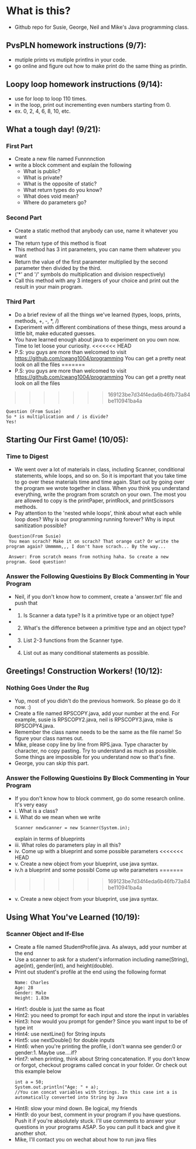 # What is this?
 - Github repo for Susie, George, Neil and Mike's Java programming class.

## PvsPLN homework instructions (9/7):
 - mutiple prints vs mutiple printlns in your code.
 - go online and figure out how to make print do the same thing as println.

## Loopy loop homework instructions (9/14):
 - use for loop to loop 110 times.
 - in the loop, print out incrementing even numbers starting from 0.
 - ex. 0, 2, 4, 6, 8, 10, etc.

## What a tough day! (9/21):
### First Part
 - Create a new file named Funnnnction
 - write a block comment and explain the following
 	- What is public?
 	- What is private?
 	- What is the opposite of static?
 	- What return types do you know? 
 	- What does void mean?
 	- Where do parameters go?

### Second Part
 - Create a static method that anybody can use, name it whatever you want
 - The return type of this method is float
 - This method has 3 int parameters, you can name them whatever you want
 - Return the value of the first parameter multiplied by the second parameter then divided by the third. 
 - ('\*' and '/' symbols do multiplication and division respectively)
 - Call this method with any 3 integers of your choice and print out the result in your main program.
 
### Third Part
 - Do a brief review of all the things we've learned (types, loops, prints, methods, +, -, *, /)
 - Experiment with different combinations of these things, mess around a little bit, make educated guesses.
 - You have learned enough about java to experiment on you own now. Time to let loose your curiosity.
<<<<<<< HEAD
 - P.S: you guys are more than welcomed to visit https://github.com/cwang1004/programming You can get a pretty neat look on all the files 
=======
 - P.S: you guys are more than welcomed to visit https://github.com/cwang1004/programming You can get a pretty neat look on all the     files 
>>>>>>> 169123be7d34f4eda6b46fb73a84be110941ba4a
```
Question (From Susie)
So * is multiplication and / is divide?
Yes!
```

## Starting Our First Game! (10/05):
### Time to Digest
 - We went over a lot of materials in class, including Scanner, conditional statements, while loops, and so on. So it is important that you take time to go over these materials time and time again. Start out by going over the program we wrote together in class. When you think you understand everything, write the program from scratch on your own. The most you are allowed to copy is the printPaper, printRock, and printScissors methods.
 - Pay attention to the 'nested while loops', think about what each while loop does? Why is our programming running forever? Why is input sanitization possible?
```
 Question(From Susie)
 You mean scrach? Make it on scrach? That orange cat? Or write the program again? Ummmmm,,, I don't have scrach... By the way...
 
 Answer: From scratch means from nothing haha. So create a new program. Good question!
```

### Answer the Following Questioins By Block Commenting in Your Program
- Neil, if you don't know how to comment, create a 'answer.txt' file and push that
- 1. Is Scanner a data type? Is it a primitive type or an object type?
- 2. What's the difference between a primitive type and an object type?
- 3. List 2-3 functions from the Scanner type.
- 4. List out as many conditional statements as possible.

## Greetings! Construction Workers! (10/12):
### Nothing Goes Under the Rug
- Yup, most of you didn't do the previous homwork. So please go do it now. :)
- Create a file named RPSCOPY.java, add your number at the end. For example, susie is RPSCOPY2.java, neil is RPSCOPY3.java, mike is RPSCOPY4.java.
- Remember the class name needs to be the same as the file name! So figure your class names out.
- Mike, please copy line by line from RPS.java. Type character by character, no copy pasting. Try to understand as much as possible. Some things are impossible for you understand now so that's fine.
- George, you can skip this part.

### Answer the Following Questioins By Block Commenting in Your Program
- If you don't know how to block comment, go do some research online. It's very easy
- i. What is a class?
- ii. What do we mean when we write
	```
	Scanner newScanner = new Scanner(System.in); 
	```
	explain in terms of blueprints
- iii. What roles do parameters play in all this?
- iv. Come up with a blueprint and some possible parameters
<<<<<<< HEAD
- v. Create a new object from your blueprint, use java syntax.
- iv.h a blueprint and some possibl Come up wite parameters
=======
>>>>>>> 169123be7d34f4eda6b46fb73a84be110941ba4a
- v. Create a new object from your blueprint, use java syntax.

## Using What You've Learned (10/19):
### Scanner Object and If-Else
- Create a file named StudentProfile.java. As always, add your number at the end
- Use a scanner to ask for a student's information including name(String), age(int), gender(int), and height(double).
- Print out student's profile at the end using the following format
	```
	Name: Charles
	Age: 28
	Gender: Male
	Height: 1.83m
	```
- Hint1: double is just the same as float
- Hint2: you need to prompt for each input and store the input in variables
- Hint3: how would you prompt for gender? Since you want input to be of type int
- Hint4: use nextLine() for String inputs
- Hint5: use nextDouble() for double inputs
- Hint6: when you're printing the profile, i don't wanna see gender:0 or gender:1. Maybe use....if?
- Hint7: when printing, think about String concatenation. If you don't know or forgot, checkout programs called concat in your folder. Or check out this example below
	```
	int a = 50;
	System.out.println("Age: " + a);
	//You can concat variables with Strings. In this case int a is automatically converted into String by Java
	```
- Hint8: slow your mind down. Be logical, my friends
- Hint9: do your best, comment in your program if you have questions. Push it if you're absolutely stuck. I'll use comments to answer your questions in your programs ASAP. So you can pull it back and give it another shot.
- Mike, I'll contact you on wechat about how to run java files
